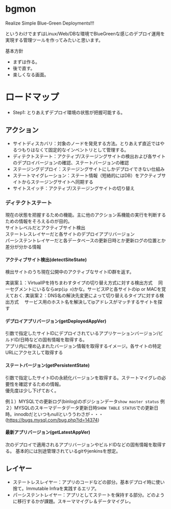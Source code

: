 # bgmon

Realize Simple Blue-Green Deployments!!!

というわけでまずはLinux/Web/DBな環境でBlueGreenな感じのデプロイ運用を実現する管理ツールを作ってみたいと思います。

基本方針
- まずは作る。
- 後で直す。
- 楽しくなる画面。　

# ロードマップ
- Step1: とりあえずデプロイ環境の状態が把握可能する。

## アクション
- サイトディスカバリ：対象のノードを発見する方法。とりあえず直近ではやるつもりはなくて固定的なインベントリとして管理する。
- ディテクトステート：アクティブ/ステージングサイトの検出および各サイトのデプロイバージョンの確認、ステートバージョンの確認
- ステージングデプロイ：ステージングサイトにしかデプロイできない仕組み
- ステートマイグレーション：ステート情報（短絡的にはDB）をアクティブサイトからステージングサイトへ同期する
- サイトスイッチ：アクティブ/ステージングサイトの切り替え

### ディテクトステート

現在の状態を把握するための機能。主に他のアクション系機能の実行を判断するための情報をそろえるのが目的。  
サイトレベルだとアクティブサイト検出  
ステートレスレイヤーだと各サイトのデプロイアプリバージョン  
パーシステントレイヤーだと各データベースの更新日時とか更新ログの位置とか差分が分かる情報  

#### アクティブサイト検出(detectSiteState)
検出サイトのうち現在公開中のアクティブなサイトID群を返す。

実装案１：VirtualIPを持ちまわすタイプの切り替え方式に対する検出方式
　同一セグメントにいるならarp(`ip n`)かな。サービスIPと各サイトのip or MACを覚えておく.
実装案２：DNS名の解決先変更によって切り替えるタイプに対する検出方式
　サービス用のホスト名を解決してipアドレスがマッチするサイトを探す
　
#### デプロイアプリバージョン(getDeployedAppVer)
引数で指定したサイトIDにデプロイされているアプリケーションバージョン/ビルドID/日時などの固有情報を取得する。  
アプリ内に埋め込まれたバージョン情報を取得するイメージ。各サイトの特定URLにアクセスして取得する

#### ステートバージョン(getPersistentState)
引数で指定したサイトIDの永続化バージョンを取得する。ステートマイグレの必要性を確認するための情報。   
優先度は少し下げておく。  

例１）MYSQLでの更新ログ(binlog)のポジションデータ`show master status`
例２）MYSQLのスキーマデータデータ更新日時`SHOW TABLE STATUS`での更新日時。innodbだといつもnullといううわさが・・・(https://bugs.mysql.com/bug.php?id=14374)

#### 最新アプリバージョン(getLatestAppVer)
次のデプロイで適用されるアプリバージョンやビルドIDなどの固有情報を取得する。
基本的には別途管理されているgitやjenkinsを想定。


## レイヤー
- ステートレスレイヤー：アプリのコードなどの部分。基本デプロイ時に使い捨て。Immutable Infraを実践するエリア。
- パーシステントレイヤー：アプリとしてステートを保持する部分。どのように移行するかが課題。スキーママイグレ＆データマイグレ。

